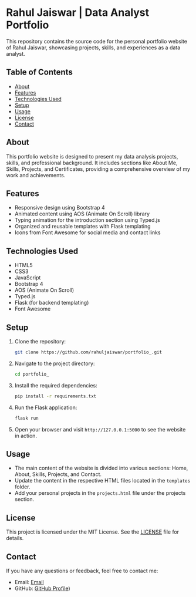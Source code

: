 # Rahul Jaiswar | Data Analyst Portfolio

This repository contains the source code for the personal portfolio website of Rahul Jaiswar, showcasing projects, skills, and experiences as a data analyst.

## Table of Contents

- [About](#about)
- [Features](#features)
- [Technologies Used](#technologies-used)
- [Setup](#setup)
- [Usage](#usage)
- [License](#license)
- [Contact](#contact)

## About

This portfolio website is designed to present my data analysis projects, skills, and professional background. It includes sections like About Me, Skills, Projects, and Certificates, providing a comprehensive overview of my work and achievements.

## Features

- Responsive design using Bootstrap 4
- Animated content using AOS (Animate On Scroll) library
- Typing animation for the introduction section using Typed.js
- Organized and reusable templates with Flask templating
- Icons from Font Awesome for social media and contact links

## Technologies Used

- HTML5
- CSS3
- JavaScript
- Bootstrap 4
- AOS (Animate On Scroll)
- Typed.js
- Flask (for backend templating)
- Font Awesome

## Setup

1. Clone the repository:
    ```bash
    git clone https://github.com/rahuljaiswar/portfolio_.git
    ```
2. Navigate to the project directory:
    ```bash
    cd portfolio_
    ```
3. Install the required dependencies:
    ```bash
    pip install -r requirements.txt
    ```
4. Run the Flask application:
    ```bash
    flask run
    ```
5. Open your browser and visit `http://127.0.0.1:5000` to see the website in action.

## Usage

- The main content of the website is divided into various sections: Home, About, Skills, Projects, and Contact.
- Update the content in the respective HTML files located in the `templates` folder.
- Add your personal projects in the `projects.html` file under the projects section.

## License

This project is licensed under the MIT License. See the [LICENSE](LICENSE) file for details.

## Contact

If you have any questions or feedback, feel free to contact me:

- Email: [Email](mailto:rjaiswar257@gmail.com)
- GitHub: [GitHub Profile](https://github.com/rahuljaiswar))

